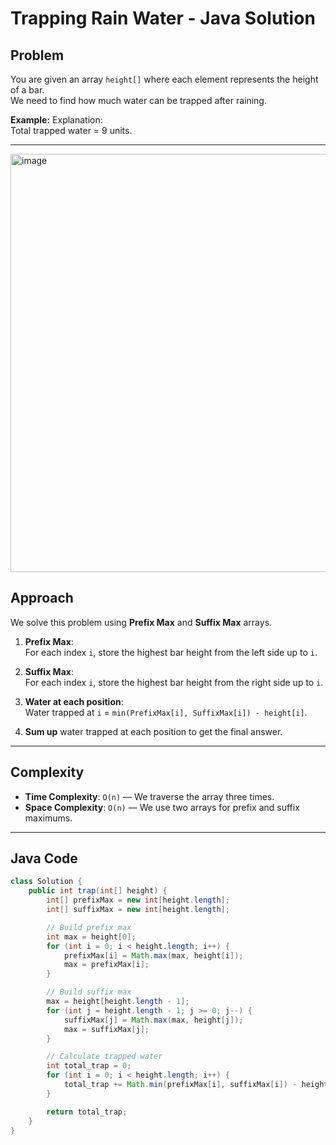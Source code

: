 # Trapping Rain Water - Java Solution

## Problem
You are given an array `height[]` where each element represents the height of a bar.  
We need to find how much water can be trapped after raining.

**Example:**
Explanation:  
Total trapped water = 9 units.

---
<img width="1393" height="669" alt="image" src="https://github.com/user-attachments/assets/c5937df7-b1df-4427-a1d8-d3ae9d6ff5f5" />

## Approach
We solve this problem using **Prefix Max** and **Suffix Max** arrays.

1. **Prefix Max**:  
   For each index `i`, store the highest bar height from the left side up to `i`.

2. **Suffix Max**:  
   For each index `i`, store the highest bar height from the right side up to `i`.

3. **Water at each position**:  
   Water trapped at `i` = `min(PrefixMax[i], SuffixMax[i]) - height[i]`.

4. **Sum up** water trapped at each position to get the final answer.

---

## Complexity
- **Time Complexity**: `O(n)` — We traverse the array three times.
- **Space Complexity**: `O(n)` — We use two arrays for prefix and suffix maximums.

---

## Java Code
```java
class Solution {
    public int trap(int[] height) {
        int[] prefixMax = new int[height.length];
        int[] suffixMax = new int[height.length];

        // Build prefix max
        int max = height[0];
        for (int i = 0; i < height.length; i++) {
            prefixMax[i] = Math.max(max, height[i]);
            max = prefixMax[i];
        }

        // Build suffix max
        max = height[height.length - 1];
        for (int j = height.length - 1; j >= 0; j--) {
            suffixMax[j] = Math.max(max, height[j]);
            max = suffixMax[j];
        }

        // Calculate trapped water
        int total_trap = 0;
        for (int i = 0; i < height.length; i++) {
            total_trap += Math.min(prefixMax[i], suffixMax[i]) - height[i];
        }

        return total_trap;
    }
}
